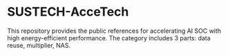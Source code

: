 # SUSTECH-AcceTech
This repository provides the public references for accelerating AI SOC with high energy-efficient performance.
The category includes 3 parts: data reuse, multiplier, NAS.

